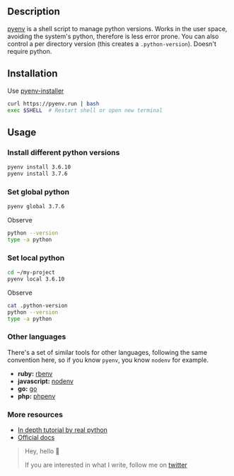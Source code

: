 <!--
.. title: Pyenv
.. slug: pyenv
.. date: 2020-07-08 09:07:26 UTC
.. tags: python, python-versions, tutorial
.. category: python
.. link:
.. description: How to configure pyenv in your system
.. type: text
-->

## Description

[pyenv][pyenv] is a shell script to manage python versions.
Works in the user space, avoiding the system's python, therefore is less error prone.
You can also control a per directory version (this creates a `.python-version`).
Doesn't require python.

## Installation

Use [pyenv-installer][pyenv-installer]

```bash
curl https://pyenv.run | bash
exec $SHELL  # Restart shell or open new terminal
```

## Usage

### Install different python versions

```bash
pyenv install 3.6.10
pyenv install 3.7.6
```

### Set global python

```bash
pyenv global 3.7.6
```

Observe

```bash
python --version
type -a python
```

### Set local python

```bash
cd ~/my-project
pyenv local 3.6.10
```

Observe

```bash
cat .python-version
python --version
type -a python
```

### Other languages

There's a set of similar tools for other languages, following the
same convention here, so if you know `pyenv`, you know `nodenv` for example.

- **ruby:** [rbenv][rvenv]
- **javascript:** [nodenv][nodenv]
- **go:** [go][go]
- **php:** [phpenv][phpenv]

### More resources

- [In depth tutorial by real python][realpython]
- [Official docs][pyenv]

> Hey, hello 👋
>
> If you are interested in what I write, follow me on [twitter][santiwilly]
>

[santiwilly]: https://twitter.com/santiwilly
[pyenv]: https://github.com/pyenv/pyenv
[rvenv]: https://github.com/rbenv/rbenv
[nodenv]: https://github.com/nodenv/nodenv
[pyenv-installer]: https://github.com/pyenv/pyenv-installer
[go]: https://github.com/syndbg/goenv
[phpenv]: https://github.com/phpenv/phpenv
[realpython]: https://realpython.com/intro-to-pyenv/
